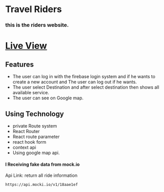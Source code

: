 # Travel Riders
### this is the riders website.
# [Live View](https://travel-riders-firasel.web.app/)
## Features
- The user can log in with the firebase login system and if he wants to create a new account and The user can log out if he wants.
- The user select Destination and after select destination then shows all available service.
- The user can see on Google map.


## Using Technology
- private Route system
- React Router
- React route parameter
- react hook form
- context api
- Using google map api.

#### I Receiving fake data from mock.io

Api Link:
return all ride information
```sh
https://api.mocki.io/v1/18aae1ef
```

